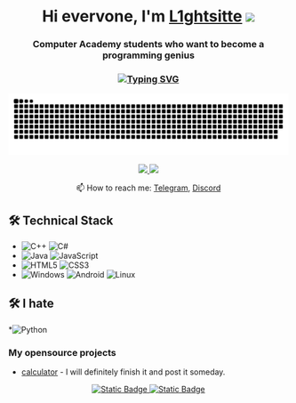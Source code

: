 <h1 align="center">Hi evervone, I'm <a href="https://github.com/L1ghtsitte" target="_blank">L1ghtsitte</a> 
<img src="https://github.com/blackcater/blackcater/raw/main/images/Hi.gif" height="32"/></h1>
<h3 align="center">Computer Academy students who want to become a programming genius</h3>

<h3 align="center"> 
  
<a href="https://github.com/L1ghtsitte"><img src="https://readme-typing-svg.demolab.com?font=Fira+Code&pause=1000&color=04F700&width=435&lines=%24sudo+hack+...%2Fworld%2F*%2Fdelete+all" alt="Typing SVG" /></a>

</h3>

<picture>
  <source media="(prefers-color-scheme: dark)" srcset="https://github.com/L1ghtsitte/L1ghtsitte/blob/main/snake/snake.svg" />
  <source media="(prefers-color-scheme: light)" srcset="https://github.com/L1ghtsitte/L1ghtsitte/blob/main/snake/snake.svg") />
  <img alt="github-snake" src="https://github.com/L1ghtsitte/L1ghtsitte/blob/main/snake/snake.svg" />
</picture>

<p align='center'>
  <a href="https://t.me/L1ghtsitteLoL">
       <img src="https://img.shields.io/badge/Telegram-2CA5E0?style=for-the-badge&logo=telegram&logoColor=black"/>
   </a>
    <a href="https://discord.gg/QpFHWwX7BW">
       <img src="https://img.shields.io/badge/Discord-2CA5E0?style=for-the-badge&logo=discord&logoColor=black"/>
   </a>
<p align='center'>
   📫 How to reach me: <a href='https://t.me/L1ghtsitteLoL'>Telegram</a>, <a href='https://discord.gg/QpFHWwX7BW'>Discord</a>
</p>

## 🛠 Technical Stack
*   ![C++](https://img.shields.io/badge/c++-%2300599C.svg?style=for-the-badge&logo=c%2B%2B&logoColor=white) ![C#](https://img.shields.io/badge/c%23-%23239120.svg?style=for-the-badge&logo=csharp&logoColor=white)
*   ![Java](https://img.shields.io/badge/java-%23ED8B00.svg?style=for-the-badge&logo=openjdk&logoColor=white) ![JavaScript](https://img.shields.io/badge/javascript-%23323330.svg?style=for-the-badge&logo=javascript&logoColor=%23F7DF1E)
*   ![HTML5](https://img.shields.io/badge/html5-%23E34F26.svg?style=for-the-badge&logo=html5&logoColor=white) ![CSS3](https://img.shields.io/badge/css3-%231572B6.svg?style=for-the-badge&logo=css3&logoColor=white)
*   ![Windows](https://img.shields.io/badge/Windows-0078D6?style=for-the-badge&logo=windows&logoColor=white) ![Android](https://img.shields.io/badge/Android-3DDC84?style=for-the-badge&logo=android&logoColor=white) ![Linux](https://img.shields.io/badge/Linux-FCC624?style=for-the-badge&logo=linux&logoColor=black)
   
  ## 🛠 I hate
  
*![Python](https://img.shields.io/badge/python-3670A0?style=for-the-badge&logo=python&logoColor=ffdd54)

### My opensource projects

<div>

* <a href='https://github.com/L1ghtsitte/calculator'>calculator</a> - I will definitely finish it and post it someday.
  
</div>

<div align="center">
 <a href="https://github.com/romankh3/github-profile-views-counter">
       <img alt="Static Badge" width="175px" src="https://komarev.com/ghpvc/?username=shizaX&color=DE002D">
 <a href="https://new.donatepay.ru/@L1ghtsitte">
       <img alt="Static Badge" width="70px" src="https://img.shields.io/badge/donate-for_autor">
   </a>
</div>


